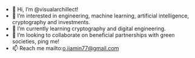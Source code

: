 - 👋 Hi, I’m @visualarchillect!
- 👀 I’m interested in engineering, machine learning, artificial intelligence, cryptography and investments.
- 🌱 I’m currently learning cryptography and digital engineering.
- 💞️ I’m looking to collaborate on beneficial partnerships with green societies, ping me!
- 📫 Reach me mailto:o.jiamin77@gmail.com

<!---
visualarchillect/visualarchillect is a ✨ special ✨ repository because its `README.md` (this file) appears on your GitHub profile.
You can click the Preview link to take a look at your changes.
--->
